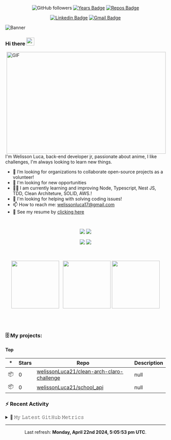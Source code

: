<div align="center">

![GitHub followers](https://img.shields.io/github/followers/welissonLuca21?style=social)
[![Years Badge](https://badges.pufler.dev/years/welissonLuca21)](https://badges.pufler.dev) [![Repos Badge](https://badges.pufler.dev/repos/welissonLuca21)](https://badges.pufler.dev)

[![Linkedin Badge](https://img.shields.io/badge/-Welisson%20Luca-blue?style=flat-square&logo=Linkedin&logoColor=white&link=https://www.linkedin.com/in/welissonLuca/)](https://www.linkedin.com/in/welisson-luca-assun%C3%A7%C3%A2o-vilar-483697189/) [![Gmail Badge](https://img.shields.io/badge/-welissonluca17@gmail.com-c14438?style=flat-square&logo=Gmail&logoColor=white&link=mailto:welissonluca17@gmail.com)](mailto:welissonluca17@gmail.com)

</div>

![Banner](https://i.imgur.com/wImyqM6.gif)

### Hi there <img src="https://media.giphy.com/media/hvRJCLFzcasrR4ia7z/giphy.gif" width="25px">

<img align="right" alt="GIF" src="https://github.com/abhisheknaiidu/abhisheknaiidu/raw/master/code.gif?raw=true" width="500" height="320" />

<br/>

I'm Welisson Luca, back-end developer jr, passionate about anime, I like challenges, I'm always looking to learn new things.
<br/>

- :rocket: I’m looking for organizations to collaborate open-source projects as a volunteer!
- 🔭 I'm looking for new opportunities
- 👨‍💻 I am currently learning and improving Node, Typescript, Nest JS, TDD, Clean Architeture, SOLID, AWS.!
- 🤔 I'm looking for helping with solving coding issues!
- 📫 How to reach me: welissonluca17@gmail.com
- 📝 See my resume by <a  target="blank" href="https://www.canva.com/design/DAEekzRUSOE/9HxYjMwhjXlyLCVIeuEoPg/view?utm_content=DAEekzRUSOE&utm_campaign=designshare&utm_medium=link&utm_source=sharebutton">clicking here</a>

<br/>

<div align="center"> 

 ![](https://img.shields.io/badge/OS-Linux-informational?style=flat&logo=<LOGO_NAME>&logoColor=white&color=2bbc8a) ![](https://img.shields.io/badge/Editor-VSCode-informational?style=flat&logo=<LOGO_NAME>&logoColor=white&color=2bbc8a)
 
 ![](https://img.shields.io/badge/Code-Javascript&&NodeJs&&TypeScript-informational?style=flat&logo=<LOGO_NAME>&logoColor=white&color=2bbc8a) ![](https://img.shields.io/badge/Interest-Microservices/VueJS-informational?style=flat&logo=<LOGO_NAME>&logoColor=white&color=2bbc8a)
 
</div>


<br/>

<br/>


 <div align="center">
   
 </div>
 
 <div  align="center">
 <a href="https://github.com/welissonLuca21"></a>
     <img height="150em" src="https://github-readme-stats.vercel.app/api?username=welissonLuca21&hide_border=true&show_icons=true&theme=nightowl&include_all_commits=true&count_private=true"/> &nbsp;
     <img height="150em" src="https://github-readme-streak-stats.herokuapp.com/?user=welissonLuca21&hide_border=true&theme=nightowl&show_icons=true"/>
     <img height="150em" src="https://github-readme-stats.vercel.app/api/top-langs/?username=welissonLuca21&layout=compact&count_private=true&hide_border=true&theme=nightowl&show_icons=true">
</div>
 
  <br><br>
### 🗄 My projects:

#### Top
|*|Stars|Repo|Description|
|---|---|---|---|
| 📦 | 0 | [welissonLuca21/clean-arch-claro-challenge](https://github.com/welissonLuca21/clean-arch-claro-challenge) | null |
| 📦 | 0 | [welissonLuca21/school_api](https://github.com/welissonLuca21/school_api) | null |

### :zap: Recent Activity



<details>
  <summary>🔔 𝙼𝚢 𝙻𝚊𝚝𝚎𝚜𝚝 𝙶𝚒𝚝𝙷𝚞𝚋 𝙼𝚎𝚝𝚛𝚒𝚌𝚜</summary>

![Metrics](https://metrics.lecoq.io/welissonLuca21?template=classic&followup=1&followup.sections=repositories&config.timezone=America%2FBelem)

</details>

------------
<p align="center">Last refresh: <b>Monday, April 22nd 2024, 5:05:53 pm UTC</b>. </p>
 
 


